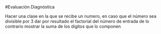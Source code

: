 #Evaluación Diagnóstica

Hacer una clase en la que se recibe un numero, en caso que el 
número sea divisible por 3 dar por resultado el factorial del número de entrada de lo 
contrario mostrar la suma de los digitos que lo componen